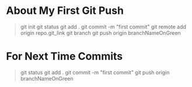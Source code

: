 # About My First Git Push
> git init
> git status
> git add .
> git commit -m "first commit"
> git remote add origin repo.git_link
> git branch
> git push origin branchNameOnGreen

# For Next Time Commits
> git status
> git add .
> git commit -m "first commit"
> git push origin branchNameOnGreen